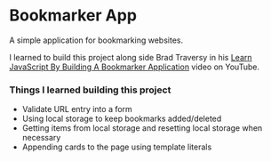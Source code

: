 # Bookmarker App

A simple application for bookmarking websites.

I learned to build this project along side Brad Traversy in his [Learn JavaScript By Building A Bookmarker Application](https://www.youtube.com/watch?v=DIVfDZZeGxM&list=PLillGF-RfqbbnEGy3ROiLWk7JMCuSyQtX&index=17&t=2077s) video on YouTube.

### Things I learned building this project

- Validate URL entry into a form
- Using local storage to keep bookmarks added/deleted
- Getting items from local storage and resetting local storage when necessary
- Appending cards to the page using template literals
